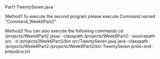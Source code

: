 Part1-TwentySeven.java

Method1
To execute the second program please execute Command named "Command_Week6Part2"

Method2
You can also execute the following commands
cd /projects/Week6Part2 
javac -classpath /projects/Week6Part2: -sourcepath src: -d /projects/Week6Part2/bin src/TwentySeven.java 
java -classpath /projects/Week6Part2:/projects/Week6Part2/bin TwentySeven pride-and-prejudice.txt


